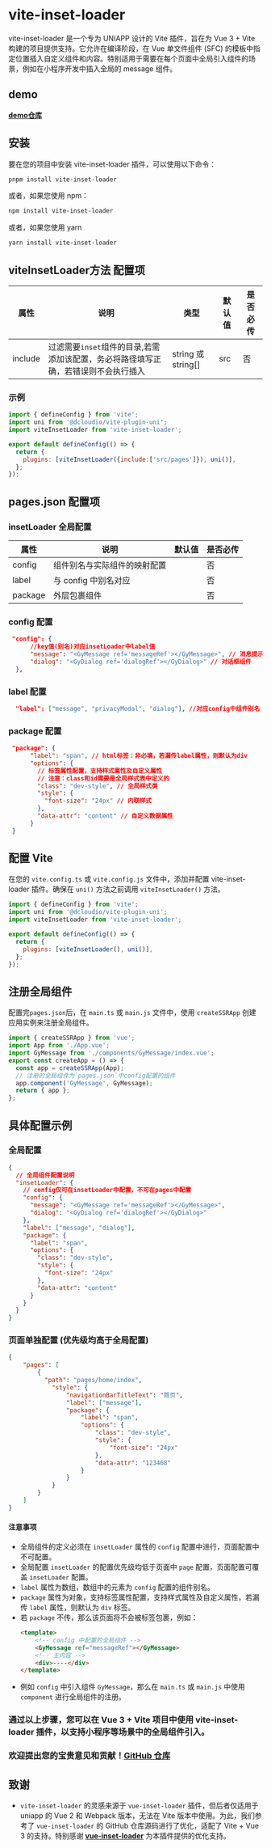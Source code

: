 # vite-inset-loader

vite-inset-loader 是一个专为 UNIAPP 设计的 Vite 插件，旨在为 Vue 3 + Vite 构建的项目提供支持。它允许在编译阶段，在 Vue 单文件组件 (SFC) 的模板中指定位置插入自定义组件和内容。特别适用于需要在每个页面中全局引入组件的场景，例如在小程序开发中插入全局的 message 组件。

## demo
**[demo仓库](https://github.com/3605Wink/uniapp-gy-template)**

## 安装

要在您的项目中安装 vite-inset-loader 插件，可以使用以下命令：

```bash
pnpm install vite-inset-loader
```

或者，如果您使用 npm：

```bash
npm install vite-inset-loader
```

或者，如果您使用 yarn

```bash
yarn install vite-inset-loader
```
## viteInsetLoader方法 配置项
| 属性    | 说明                                                                               | 类型               | 默认值 | 是否必传 |
| ------- | ---------------------------------------------------------------------------------- | ------------------ | ------ | -------- |
| include | 过滤需要`inset`组件的目录,若需添加该配置，务必将路径填写正确，若错误则不会执行插入 | string 或 string[] | src    | 否       |
### 示例

``` javascript
import { defineConfig } from 'vite';
import uni from '@dcloudio/vite-plugin-uni';
import viteInsetLoader from 'vite-inset-loader';

export default defineConfig(() => {
  return {
    plugins: [viteInsetLoader({include:['src/pages']}), uni()],
  };
});

```

## pages.json 配置项

### insetLoader 全局配置

| 属性    | 说明                         | 默认值 | 是否必传 |
| ------- | ---------------------------- | ------ | -------- |
| config  | 组件别名与实际组件的映射配置 |        | 否       |
| label   | 与 config 中别名对应         |        | 否       |
| package | 外层包裹组件                 |        | 否       |

### config 配置

```json
 "config": {
      //key值(别名)对应insetLoader中label值
      "message": "<GyMessage ref='messageRef'></GyMessage>", // 消息提示组件
      "dialog": "<GyDialog ref='dialogRef'></GyDialog>" // 对话框组件
  },

```

### label 配置

```json
  "label": ["message", "privacyModal", "dialog"], //对应config中组件别名

```

### package 配置

```json
 "package": {
      "label": "span", // html标签：非必填，若漏传label属性，则默认为div
      "options": {
        // 标签属性配置，支持样式属性及自定义属性
        // 注意：class和id需要是全局样式表中定义的
        "class": "dev-style", // 全局样式类
        "style": {
          "font-size": "24px" // 内联样式
        },
        "data-attr": "content" // 自定义数据属性
      }
 }
```

## 配置 Vite

在您的 `vite.config.ts` 或 `vite.config.js` 文件中，添加并配置 vite-inset-loader 插件。确保在 `uni()` 方法之前调用 `viteInsetLoader()` 方法。

```javascript
import { defineConfig } from 'vite';
import uni from '@dcloudio/vite-plugin-uni';
import viteInsetLoader from 'vite-inset-loader';

export default defineConfig(() => {
  return {
    plugins: [viteInsetLoader(), uni()],
  };
});
```

## 注册全局组件

配置完`pages.json`后，在 `main.ts` 或 `main.js` 文件中，使用 `createSSRApp` 创建应用实例来注册全局组件。

```javascript
import { createSSRApp } from 'vue';
import App from './App.vue';
import GyMessage from './components/GyMessage/index.vue';
export const createApp = () => {
  const app = createSSRApp(App);
  // 注册的全局组件为`pages.json`中config配置的组件
  app.component('GyMessage', GyMessage);
  return { app };
};
```

## 具体配置示例

### 全局配置

```json
{
  // 全局组件配置说明
  "insetLoader": {
    // config仅可在insetLoader中配置，不可在pages中配置
    "config": {
      "message": "<GyMessage ref='messageRef'></GyMessage>",
      "dialog": "<GyDialog ref='dialogRef'></GyDialog>"
    },
    "label": ["message", "dialog"],
    "package": {
      "label": "span",
      "options": {
        "class": "dev-style",
        "style": {
          "font-size": "24px"
        },
        "data-attr": "content"
      }
    }
  }
}
```

### 页面单独配置 (优先级均高于全局配置)

```json
{
    "pages": [
        {
          "path": "pages/home/index",
            "style": {
                "navigationBarTitleText": "首页",
                "label": ["message"],
                "package": {
                    "label": "span",
                    "options": {
                        "class": "dev-style",
                        "style": {
                            "font-size": "24px"
                        },
                        "data-attr": "123468"
                    }
                }
            }  
        }
    ]
}
```

#### 注意事项
- 全局组件的定义必须在 `insetLoader` 属性的 `config` 配置中进行，页面配置中不可配置。
- 全局配置 `insetLoader` 的配置优先级均低于页面中 `page` 配置，页面配置可覆盖 `insetLoader` 配置。
- `label` 属性为数组，数组中的元素为 `config` 配置的组件别名。
- `package` 属性为对象，支持标签属性配置，支持样式属性及自定义属性，若漏传 `label` 属性，则默认为 `div` 标签。
- 若 `package` 不传，那么该页面将不会被标签包裹，例如：
    ```html
    <template>
        <!-- config 中配置的全局组件 -->
        <GyMessage ref="messageRef"></GyMessage> 
        <!-- 主内容 -->
        <div>----</div> 
    </template>
    ```
- 例如 `config` 中引入组件 `GyMessage`，那么在 `main.ts` 或 `main.js` 中使用 `component` 进行全局组件的注册。

### 通过以上步骤，您可以在 Vue 3 + Vite 项目中使用 vite-inset-loader 插件，以支持小程序等场景中的全局组件引入。

### 欢迎提出您的宝贵意见和贡献！**[GitHub 仓库](https://github.com/3605Wink/vite-inset-loader.git)**

## 致谢

- `vite-inset-loader` 的灵感来源于 `vue-inset-loader` 插件，但后者仅适用于 uniapp 的 Vue 2 和 Webpack 版本，无法在 Vite 版本中使用。为此，我们参考了 `vue-inset-loader` 的 GitHub 仓库源码进行了优化，适配了 Vite + Vue 3 的支持。特别感谢 **[vue-inset-loader](https://github.com/1977474741/vite-inset-loader)** 为本插件提供的优化支持。
